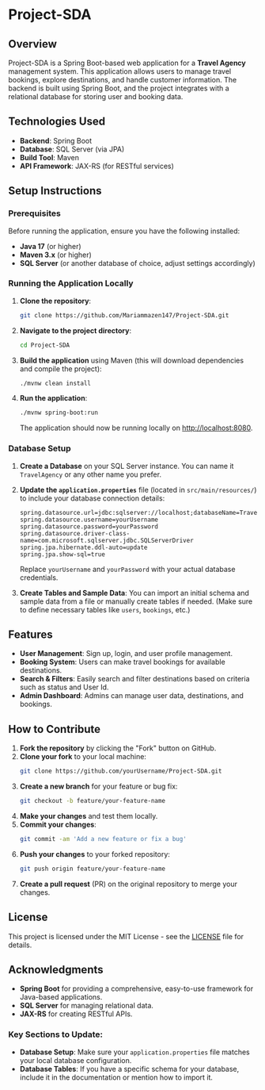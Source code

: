 # Project-SDA

## Overview
Project-SDA is a Spring Boot-based web application for a **Travel Agency** management system. This application allows users to manage travel bookings, explore destinations, and handle customer information. The backend is built using Spring Boot, and the project integrates with a relational database for storing user and booking data.

## Technologies Used
- **Backend**: Spring Boot
- **Database**: SQL Server (via JPA)
- **Build Tool**: Maven
- **API Framework**: JAX-RS (for RESTful services)

## Setup Instructions

### Prerequisites
Before running the application, ensure you have the following installed:
- **Java 17** (or higher)
- **Maven 3.x** (or higher)
- **SQL Server** (or another database of choice, adjust settings accordingly)

### Running the Application Locally
1. **Clone the repository**:
   ```bash
   git clone https://github.com/Mariammazen147/Project-SDA.git
   ```

2. **Navigate to the project directory**:
   ```bash
   cd Project-SDA
   ```

3. **Build the application** using Maven (this will download dependencies and compile the project):
   ```bash
   ./mvnw clean install
   ```

4. **Run the application**:
   ```bash
   ./mvnw spring-boot:run
   ```

   The application should now be running locally on [http://localhost:8080](http://localhost:8080).

### Database Setup
1. **Create a Database** on your SQL Server instance. You can name it `TravelAgency` or any other name you prefer.

2. **Update the `application.properties`** file (located in `src/main/resources/`) to include your database connection details:
   ```properties
   spring.datasource.url=jdbc:sqlserver://localhost;databaseName=TravelAgency
   spring.datasource.username=yourUsername
   spring.datasource.password=yourPassword
   spring.datasource.driver-class-name=com.microsoft.sqlserver.jdbc.SQLServerDriver
   spring.jpa.hibernate.ddl-auto=update
   spring.jpa.show-sql=true
   ```

   Replace `yourUsername` and `yourPassword` with your actual database credentials.

3. **Create Tables and Sample Data**:
   You can import an initial schema and sample data from a file or manually create tables if needed. (Make sure to define necessary tables like `users`, `bookings`, etc.)

## Features
- **User Management**: Sign up, login, and user profile management.
- **Booking System**: Users can make travel bookings for available destinations.
- **Search & Filters**: Easily search and filter destinations based on criteria such as status and User Id.
- **Admin Dashboard**: Admins can manage user data, destinations, and bookings.

## How to Contribute
1. **Fork the repository** by clicking the "Fork" button on GitHub.
2. **Clone your fork** to your local machine:
   ```bash
   git clone https://github.com/yourUsername/Project-SDA.git
   ```
3. **Create a new branch** for your feature or bug fix:
   ```bash
   git checkout -b feature/your-feature-name
   ```
4. **Make your changes** and test them locally.
5. **Commit your changes**:
   ```bash
   git commit -am 'Add a new feature or fix a bug'
   ```
6. **Push your changes** to your forked repository:
   ```bash
   git push origin feature/your-feature-name
   ```
7. **Create a pull request** (PR) on the original repository to merge your changes.

## License
This project is licensed under the MIT License - see the [LICENSE](LICENSE) file for details.

## Acknowledgments
- **Spring Boot** for providing a comprehensive, easy-to-use framework for Java-based applications.
- **SQL Server** for managing relational data.
- **JAX-RS** for creating RESTful APIs.

### Key Sections to Update:
- **Database Setup**: Make sure your `application.properties` file matches your local database configuration.
- **Database Tables**: If you have a specific schema for your database, include it in the documentation or mention how to import it.
